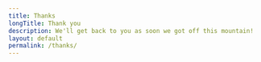 ```yaml
---
title: Thanks
longTitle: Thank you
description: We'll get back to you as soon we got off this mountain!
layout: default
permalink: /thanks/
---
```

